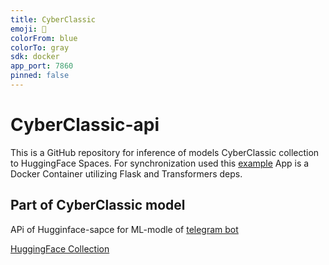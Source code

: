 ```yaml
---
title: CyberClassic
emoji: 🐠
colorFrom: blue
colorTo: gray
sdk: docker
app_port: 7860
pinned: false
---
```


# CyberClassic-api

This is a GitHub repository for inference of models CyberClassic collection to HuggingFace Spaces. For synchronization used this [example](https://github.com/ruslanmv/How-to-Sync-Hugging-Face-Spaces-with-a-GitHub-Repository)
App is a Docker Container utilizing Flask and Transformers deps.

## Part of CyberClassic model
APi of Hugginface-sapce for ML-modle of [telegram bot](https://t.me/cyber_classic_bot)

[HuggingFace Collection](https://huggingface.co/collections/Roaoch/cyberclassic-667bb10da45b8108ed4720d3)
